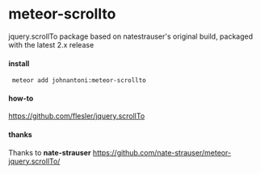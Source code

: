 # meteor-scrollto
jquery.scrollTo package based on natestrauser's original build, packaged with the latest 2.x release

#### install

     meteor add johnantoni:meteor-scrollto

#### how-to

https://github.com/flesler/jquery.scrollTo

#### thanks

Thanks to **nate-strauser** https://github.com/nate-strauser/meteor-jquery.scrollTo/
